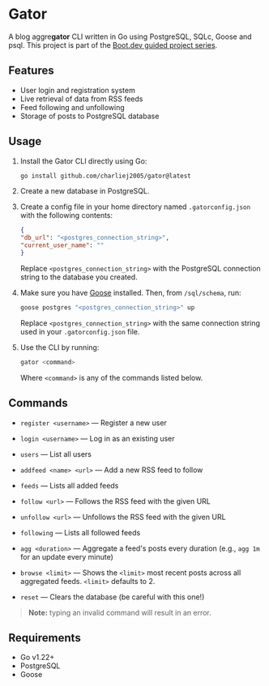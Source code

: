 # Gator
A blog aggre**gator** CLI written in Go using PostgreSQL, SQLc, Goose and psql.
This project is part of the [Boot.dev guided project series](https://www.boot.dev/courses/build-blog-aggregator-golang).

## Features

- User login and registration system
- Live retrieval of data from RSS feeds
- Feed following and unfollowing
- Storage of posts to PostgreSQL database

## Usage

1. Install the Gator CLI directly using Go:

    ```sh
    go install github.com/charliej2005/gator@latest
    ```

2. Create a new database in PostgreSQL.

3. Create a config file in your home directory named `.gatorconfig.json` with the following contents:

    ```json
    {
    "db_url": "<postgres_connection_string>",
    "current_user_name": ""
    }
    ```

    Replace `<postgres_connection_string>` with the PostgreSQL connection string to the database you created.

4. Make sure you have [Goose](https://github.com/pressly/goose) installed. Then, from `/sql/schema`, run:

    ```sh
    goose postgres "<postgres_connection_string>" up
    ```

    Replace `<postgres_connection_string>` with the same connection string used in your `.gatorconfig.json` file.  

5. Use the CLI by running:

    ```sh
    gator <command>
    ```
    Where `<command>` is any of the commands listed below.

## Commands

- `register <username>` — Register a new user
- `login <username>` — Log in as an existing user
- `users` — List all users

- `addfeed <name> <url>` — Add a new RSS feed to follow
- `feeds` — Lists all added feeds

- `follow <url>` — Follows the RSS feed with the given URL
- `unfollow <url>` — Unfollows the RSS feed with the given URL
- `following` — Lists all followed feeds

- `agg <duration>` — Aggregate a feed's posts every duration (e.g., `agg 1m` for an update every minute)
- `browse <limit>` — Shows the `<limit>` most recent posts across all aggregated feeds. `<limit>` defaults to 2.

- `reset` — Clears the database (be careful with this one!)

> **Note:** typing an invalid command will result in an error.

## Requirements

- Go v1.22+
- PostgreSQL
- Goose

